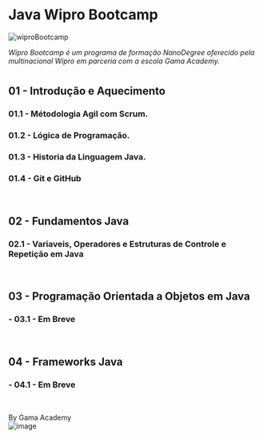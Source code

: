 # Java Wipro Bootcamp

![wiproBootcamp](https://user-images.githubusercontent.com/10172471/161183714-e9718b88-2da6-4907-82d8-21c5c2e36748.png)

*Wipro Bootcamp é um programa de formação NanoDegree oferecido pela multinacional Wipro em parceria com a escola Gama Academy.*

#

## 01 - Introdução e Aquecimento
  ### 01.1 - Métodologia Agil com Scrum.
  ### 01.2 - Lógica de Programação.
  ### 01.3 - Historia da Linguagem Java.
  ### 01.4 - Git e GitHub
</br>

## 02 - Fundamentos Java
  ### 02.1 - Variaveis, Operadores e Estruturas de Controle e Repetição em Java
</br>

## 03 - Programação Orientada a Objetos em Java
### - 03.1 - Em Breve
</br>

## 04 - Frameworks Java
### - 04.1 - Em Breve
</br>

By Gama Academy
</br>
![image](https://user-images.githubusercontent.com/10172471/161184424-a619d9bb-208e-4a94-913a-79156d2f1fc0.png)
